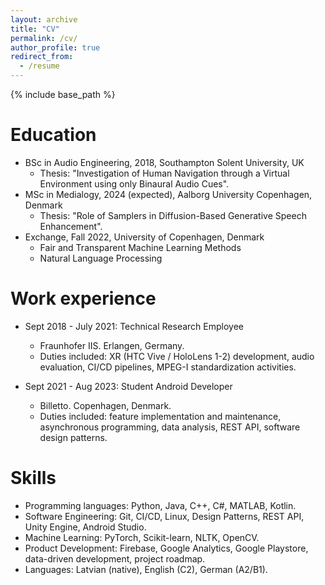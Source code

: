 ```yaml
---
layout: archive
title: "CV"
permalink: /cv/
author_profile: true
redirect_from:
  - /resume
---
```


{% include base_path %}

Education
======
* BSc in Audio Engineering, 2018, Southampton Solent University, UK
  * Thesis: "Investigation of Human Navigation through a Virtual Environment using only Binaural Audio Cues".
* MSc in Medialogy, 2024 (expected), Aalborg University Copenhagen, Denmark
  * Thesis: "Role of Samplers in Diffusion-Based Generative Speech Enhancement".
* Exchange, Fall 2022, University of Copenhagen, Denmark
  * Fair and Transparent Machine Learning Methods
  * Natural Language Processing

Work experience
======
* Sept 2018 - July 2021: Technical Research Employee
  * Fraunhofer IIS. Erlangen, Germany.
  * Duties included: XR (HTC Vive / HoloLens 1-2) development, audio evaluation, CI/CD pipelines, MPEG-I standardization activities.

* Sept 2021 - Aug 2023: Student Android Developer
  * Billetto. Copenhagen, Denmark.
  * Duties included: feature implementation and maintenance, asynchronous programming, data analysis, REST API, software design patterns.
  
Skills
======
* Programming languages: Python, Java, C++, C#, MATLAB, Kotlin.
* Software Engineering: Git, CI/CD, Linux, Design Patterns, REST API, Unity Engine, Android Studio.
* Machine Learning: PyTorch, Scikit-learn, NLTK, OpenCV.
* Product Development: Firebase, Google Analytics, Google Playstore, data-driven development, project roadmap.
* Languages: Latvian (native), English (C2), German (A2/B1).

